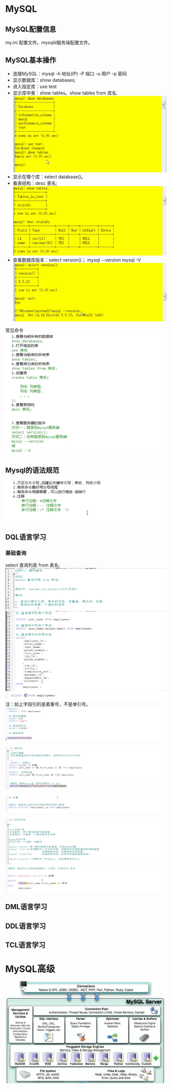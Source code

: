 
# MySQL
## MySQL配置信息
my.ini 配置文件。mysqld服务端配置文件。

## MySQL基本操作
* 连接MySQL：mysql -h 地址(IP) -P 端口 -u 用户 -p 密码
* 显示数据库：show databases;
* 进入指定库：use test
* 显示库中表：show tables。show tables from 库名.
![img_1.png](img_1.png)
* 显示在哪个库：select database()。
* 看表结构：desc 表名;
![img_2.png](img_2.png)
* 查看数据库版本：select version()； mysql --version      mysql -V
![img_3.png](img_3.png)
  
常见命令
![img_4.png](img_4.png)

## Mysql的语法规范
![img_5.png](img_5.png)

## DQL语言学习
### 基础查询
select 查询列表 from 表名;
![img_6.png](img_6.png)
![img_7.png](img_7.png)
![img_8.png](img_8.png)
注：如上字段引的是着重号，不是单引号。
![img_9.png](img_9.png)

![img_10.png](img_10.png)
![img_11.png](img_11.png)

![img_12.png](img_12.png)

![img_13.png](img_13.png)
![img_14.png](img_14.png)



### 





## DML语言学习


## DDL语言学习


## TCL语言学习





## 












# MySQL高级
![img.png](img.png)






















































